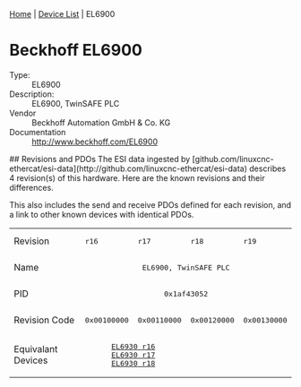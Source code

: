 <div class="nav"><a href="/esi-data">Home</a> | <a href="/esi-data/devices">Device List</a> | EL6900</div>

#  Beckhoff EL6900

<dl>
  <dt>Type:</dt><dd>EL6900</dd>
  <dt>Description:</dt><dd>EL6900, TwinSAFE PLC</dd>
  <dt>Vendor</dt><dd>Beckhoff Automation GmbH & Co. KG</dd>
  <dt>Documentation</dt><dd><a href="http://www.beckhoff.com/EL6900">http://www.beckhoff.com/EL6900</a></dd>
</dl>
## Revisions and PDOs
The ESI data ingested by [github.com/linuxcnc-ethercat/esi-data](http://github.com/linuxcnc-ethercat/esi-data) describes 4 revision(s) of this hardware.  Here are the known revisions and their differences.

This also includes the send and receive PDOs defined for each revision, and a link to other known devices with identical PDOs.

<table>
<tr >
<td class="first">Revision</td>
<td ><pre>r16</pre></td>
<td ><pre>r17</pre></td>
<td ><pre>r18</pre></td>
<td ><pre>r19</pre></td>
</tr>
<tr >
<td class="first">Name</td>
<td  colspan=4 align="center"><pre>EL6900, TwinSAFE PLC</pre></td>
</tr>
<tr >
<td class="first">PID</td>
<td  colspan=4 align="center"><pre>0x1af43052</pre></td>
</tr>
<tr >
<td class="first">Revision Code</td>
<td ><pre>0x00100000</pre></td>
<td ><pre>0x00110000</pre></td>
<td ><pre>0x00120000</pre></td>
<td ><pre>0x00130000</pre></td>
</tr>
<tr >
<td class="first">Equivalant Devices</td>
<td  colspan=2 align="center"><pre><a href="EL6930">EL6930 r16</a><br/><a href="EL6930">EL6930 r17</a><br/><a href="EL6930">EL6930 r18</a></pre></td>
<td  colspan=2 align="center"></td>
</tr>
</table>
